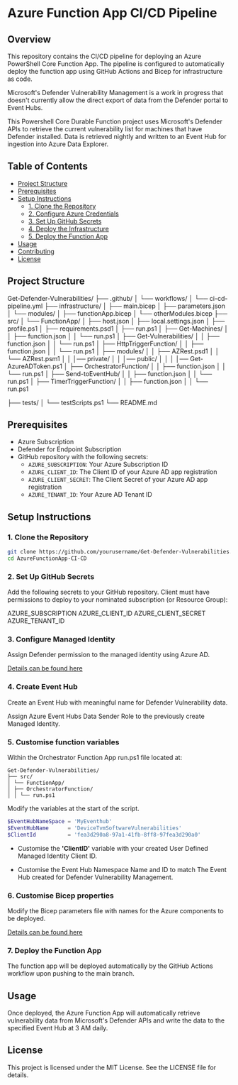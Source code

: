# Azure Function App CI/CD Pipeline

## Overview

This repository contains the CI/CD pipeline for deploying an Azure PowerShell Core Function App. The pipeline is configured to automatically deploy the function app using GitHub Actions and Bicep for infrastructure as code.

Microsoft's Defender Vulnerability Management is a work in progress that doesn't currently allow the direct export of data from the Defender portal to Event Hubs.

This Powershell Core Durable Function project uses Microsoft's Defender APIs to retrieve the current vulnerability list for machines that have Defender installed.  Data is retrieved nightly and written to an Event Hub for ingestion into Azure Data Explorer.  

## Table of Contents

- [Project Structure](#project-structure)
- [Prerequisites](#prerequisites)
- [Setup Instructions](#setup-instructions)
  - [1. Clone the Repository](#1-clone-the-repository)
  - [2. Configure Azure Credentials](#2-configure-azure-credentials)
  - [3. Set Up GitHub Secrets](#3-set-up-github-secrets)
  - [4. Deploy the Infrastructure](#4-deploy-the-infrastructure)
  - [5. Deploy the Function App](#5-deploy-the-function-app)
- [Usage](#usage)
- [Contributing](#contributing)
- [License](#license)

## Project Structure

Get-Defender-Vulnerabilities/
├── .github/
│ └── workflows/
│ └── ci-cd-pipeline.yml
├── infrastructure/
│ ├── main.bicep
│ ├── parameters.json
│ └── modules/
│ ├── functionApp.bicep
│ └── otherModules.bicep
├── src/
│ └── FunctionApp/
│ ├── host.json
│ ├── local.settings.json
│ ├── profile.ps1
│ ├── requirements.psd1
│ ├── run.ps1
│ ├── Get-Machines/
│ │ ├── function.json
│ │ └── run.ps1
│ ├── Get-Vulnerabilities/
│ │ ├── function.json
│ │ └── run.ps1
│ ├── HttpTriggerFunction/
│ │ ├── function.json
│ │ └── run.ps1
│ ├── modules/
│ │ ├── AZRest.psd1
│ │ └── AZRest.psm1
│ │ │── private/
│ │ │── public/
│ │ │ │── Get-AzureADToken.ps1
│ ├── OrchestratorFunction/
│ │ ├── function.json
│ │ └── run.ps1
│ ├── Send-toEventHub/
│ │ ├── function.json
│ │ └── run.ps1
│ ├── TimerTriggerFunction/
│ │ ├── function.json
│ │ └── run.ps1

├── tests/
│ └── testScripts.ps1
└── README.md

## Prerequisites

- Azure Subscription
- Defender for Endpoint Subscription
- GitHub repository with the following secrets:
  - `AZURE_SUBSCRIPTION`: Your Azure Subscription ID
  - `AZURE_CLIENT_ID`: The Client ID of your Azure AD app registration
  - `AZURE_CLIENT_SECRET`: The Client Secret of your Azure AD app registration
  - `AZURE_TENANT_ID`: Your Azure AD Tenant ID

## Setup Instructions

### 1. Clone the Repository

```sh
git clone https://github.com/yourusername/Get-Defender-Vulnerabilities.git
cd AzureFunctionApp-CI-CD
```

### 2. Set Up GitHub Secrets

Add the following secrets to your GitHub repository.  Client must have permissions to deploy to your nominated subscription (or Resource Group):

AZURE_SUBSCRIPTION
AZURE_CLIENT_ID
AZURE_CLIENT_SECRET
AZURE_TENANT_ID

### 3. Configure Managed Identity

Assign Defender permission to the managed identity using Azure AD.

[Details can be found here](./docs/Identity.md)

### 4. Create Event Hub

Create an Event Hub with meaningful name for Defender Vulnerability data.

Assign Azure Event Hubs Data Sender Role to the previously create Managed Identity.

### 5. Customise function variables

Within the Orchestrator Function App run.ps1 file located at:

```plaintext
Get-Defender-Vulnerabilities/
├── src/
│ └── FunctionApp/
│ ├── OrchestratorFunction/
│ │ └── run.ps1
```

Modify the variables at the start of the script.

```powershell
$EventHubNameSpace = 'MyEventhub'
$EventHubName      = 'DeviceTvmSoftwareVulnerabilities'
$ClientId          = 'fea3d290a8-97a1-41fb-8ff8-97fea3d290a0'
```

- Customise the **'ClientID'** variable with your created User Defined Managed Identity Client ID.

- Customise the Event Hub Namespace Name and ID to match The Event Hub created for Defender Vulnerability Management.

### 6. Customise Bicep properties

Modify the Bicep parameters file with names for the Azure components to be deployed.

[Details can be found here](./docs/Bicep.md)

### 7. Deploy the Function App

The function app will be deployed automatically by the GitHub Actions workflow upon pushing to the main branch.

## Usage

Once deployed, the Azure Function App will automatically retrieve vulnerability data from Microsoft's Defender APIs and write the data to the specified Event Hub at 3 AM daily.

## License

This project is licensed under the MIT License. See the LICENSE file for details.
